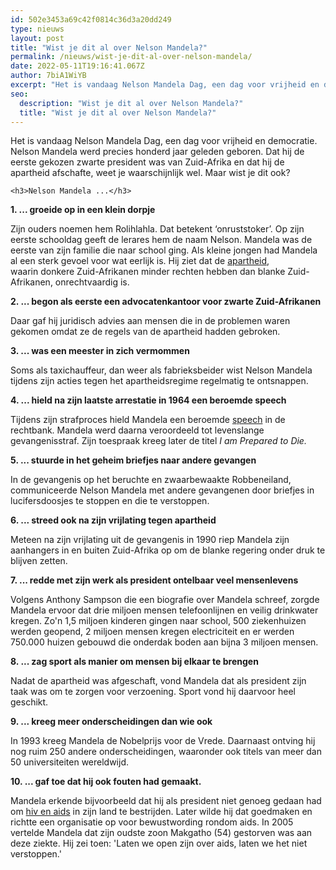 ```yaml
---
id: 502e3453a69c42f0814c36d3a20dd249
type: nieuws
layout: post
title: "Wist je dit al over Nelson Mandela?"
permalink: /nieuws/wist-je-dit-al-over-nelson-mandela/
date: 2022-05-11T19:16:41.067Z
author: 7biA1WiYB
excerpt: "Het is vandaag Nelson Mandela Dag, een dag voor vrijheid en democratie. Nelson Mandela werd precies honderd jaar geleden geboren. Dat hij de eerste gekozen zwarte president was van Zuid-Afrika en dat hij de apartheid afschafte, weet je waarschijnlijk wel. Maar wist je dit ook?   "
seo:
  description: "Wist je dit al over Nelson Mandela?"
  title: "Wist je dit al over Nelson Mandela?"
---
```

Het is vandaag Nelson Mandela Dag, een dag voor vrijheid en democratie. Nelson Mandela werd precies honderd jaar geleden geboren. Dat hij de eerste gekozen zwarte president was van Zuid-Afrika en dat hij de apartheid afschafte, weet je waarschijnlijk wel. Maar wist je dit ook?   

    <h3>Nelson Mandela ...</h3>
<p><strong>1. ... groeide op in een klein dorpje</strong></p>
<p>Zijn ouders noemen hem Rolihlahla. Dat betekent ‘onruststoker’. Op zijn eerste schooldag geeft de lerares hem de naam Nelson. Mandela was de eerste van zijn familie die naar school ging. Als kleine jongen had Mandela al een sterk gevoel voor wat eerlijk is. Hij ziet dat de <a href="https://nl.wikipedia.org/wiki/Apartheid" target="_blank">apartheid</a>, waarin donkere Zuid-Afrikanen minder rechten hebben dan blanke Zuid-Afrikanen, onrechtvaardig is.</p>
<p><strong>2. ... begon als eerste een advocatenkantoor voor zwarte Zuid-Afrikanen</strong></p>
<p>Daar gaf hij juridisch advies aan mensen die in de problemen waren gekomen omdat ze de regels van de apartheid hadden gebroken. </p>
<p><strong>3. ... was een meester in zich vermommen</strong></p>
<p>Soms als taxichauffeur, dan weer als fabrieksbeider wist Nelson Mandela tijdens zijn acties tegen het apartheidsregime regelmatig te ontsnappen.</p>
<p><strong>4. ... hield na zijn laatste arrestatie in 1964 een beroemde speech</strong></p>
<p>Tijdens zijn strafproces hield Mandela een beroemde <a href="http://www.historyplace.com/speeches/mandela.htm" target="_blank">speech</a> in de rechtbank. Mandela werd daarna veroordeeld tot levenslange gevangenisstraf. Zijn toespraak kreeg later de titel <em>I am Prepared to Die. </em></p>
<p><strong>5. ... stuurde in het geheim briefjes naar andere gevangen</strong></p>
<p>In de gevangenis op het beruchte en zwaarbewaakte Robbeneiland, communiceerde Nelson Mandela met andere gevangenen door briefjes in lucifersdoosjes te stoppen en die te verstoppen.</p>
<p><strong>6. ... streed ook na zijn vrijlating tegen apartheid</strong></p>
<p>Meteen na zijn vrijlating uit de gevangenis in 1990 riep Mandela zijn aanhangers in en buiten Zuid-Afrika op om de blanke regering onder druk te blijven zetten.</p>
<p><strong>7. ... redde met zijn werk als president ontelbaar veel mensenlevens</strong></p>
<p>Volgens Anthony Sampson die een biografie over Mandela schreef, zorgde Mandela ervoor dat drie miljoen mensen telefoonlijnen en veilig drinkwater kregen. Zo'n 1,5 miljoen kinderen gingen naar school, 500 ziekenhuizen werden geopend, 2 miljoen mensen kregen electriciteit en er werden 750.000 huizen gebouwd die onderdak boden aan bijna 3 miljoen mensen.</p>
<p><strong>8. ... zag sport als manier om mensen bij elkaar te brengen</strong></p>
<p>Nadat de apartheid was afgeschaft, vond Mandela dat als president zijn taak was om te zorgen voor verzoening. Sport vond hij daarvoor heel geschikt.</p>
<p><strong>9. ... kreeg meer onderscheidingen dan wie ook </strong></p>
<p>In 1993 kreeg Mandela de Nobelprijs voor de Vrede. Daarnaast ontving hij nog ruim 250 andere onderscheidingen, waaronder ook titels van meer dan 50 universiteiten wereldwijd.</p>
<p><strong>10. ... gaf toe dat hij ook fouten had gemaakt.</strong></p>
<p>Mandela erkende bijvoorbeeld dat hij als president niet genoeg gedaan had om <a href="https://7dagen.netlify.app/nieuws/de-feiten-en-fabels-over-aidshiv" target="_blank">hiv en aids</a> in zijn land te bestrijden. Later wilde hij dat goedmaken en richtte een organisatie op voor bewustwording rondom aids. In 2005 vertelde Mandela dat zijn oudste zoon Makgatho (54) gestorven was aan deze ziekte. Hij zei toen: 'Laten we open zijn over aids, laten we het niet verstoppen.'</p>  
